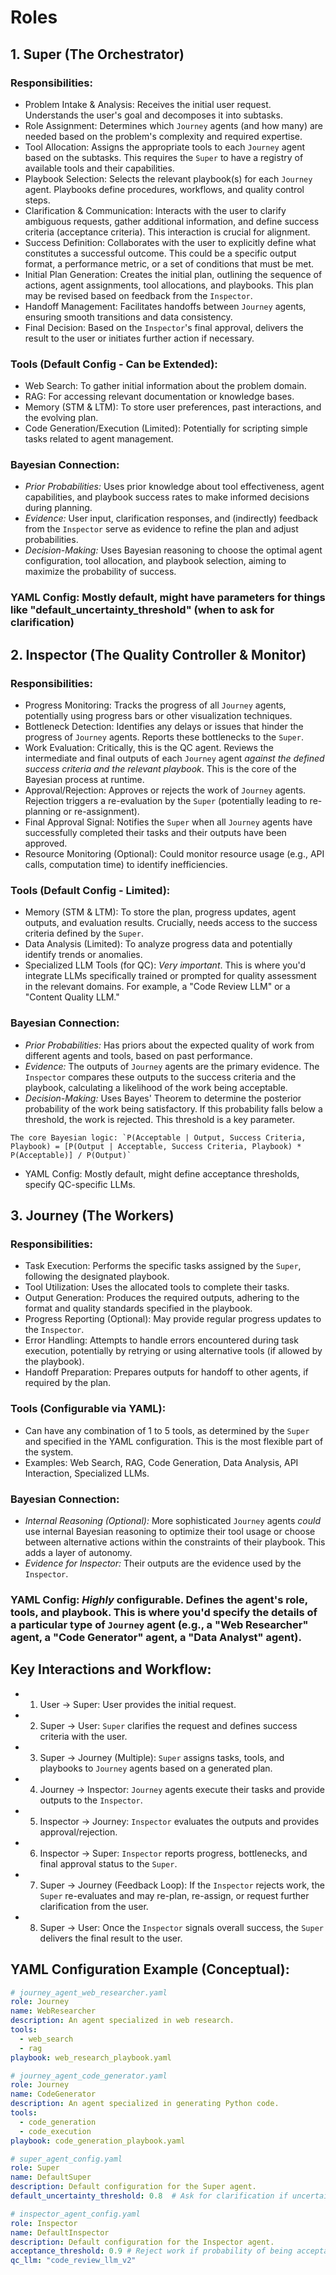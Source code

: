 # Roles

## 1. Super (The Orchestrator)

### Responsibilities:
+ Problem Intake & Analysis: Receives the initial user request. Understands the user's goal and decomposes it into subtasks.
+ Role Assignment: Determines which `Journey` agents (and how many) are needed based on the problem's complexity and required expertise.
+ Tool Allocation: Assigns the appropriate tools to each `Journey` agent based on the subtasks. This requires the `Super` to have a registry of available tools and their capabilities.
+ Playbook Selection: Selects the relevant playbook(s) for each `Journey` agent. Playbooks define procedures, workflows, and quality control steps.
+ Clarification & Communication: Interacts with the user to clarify ambiguous requests, gather additional information, and define success criteria (acceptance criteria). This interaction is crucial for alignment.
+ Success Definition: Collaborates with the user to explicitly define what constitutes a successful outcome. This could be a specific output format, a performance metric, or a set of conditions that must be met.
+ Initial Plan Generation: Creates the initial plan, outlining the sequence of actions, agent assignments, tool allocations, and playbooks. This plan may be revised based on feedback from the `Inspector`.
+ Handoff Management: Facilitates handoffs between `Journey` agents, ensuring smooth transitions and data consistency.
+ Final Decision: Based on the `Inspector`'s final approval, delivers the result to the user or initiates further action if necessary.

### Tools (Default Config - Can be Extended):
+ Web Search: To gather initial information about the problem domain.
+ RAG: For accessing relevant documentation or knowledge bases.
+ Memory (STM & LTM): To store user preferences, past interactions, and the evolving plan.
+ Code Generation/Execution (Limited): Potentially for scripting simple tasks related to agent management.

### Bayesian Connection:
+ *Prior Probabilities:* Uses prior knowledge about tool effectiveness, agent capabilities, and playbook success rates to make informed decisions during planning.
+ *Evidence:* User input, clarification responses, and (indirectly) feedback from the `Inspector` serve as evidence to refine the plan and adjust probabilities.
+ *Decision-Making:*  Uses Bayesian reasoning to choose the optimal agent configuration, tool allocation, and playbook selection, aiming to maximize the probability of success.

###  YAML Config: Mostly default, might have parameters for things like "default_uncertainty_threshold" (when to ask for clarification)

## 2. Inspector (The Quality Controller & Monitor)

### Responsibilities:
+ Progress Monitoring: Tracks the progress of all `Journey` agents, potentially using progress bars or other visualization techniques.
+ Bottleneck Detection: Identifies any delays or issues that hinder the progress of `Journey` agents. Reports these bottlenecks to the `Super`.
+ Work Evaluation: Critically, this is the QC agent.  Reviews the intermediate and final outputs of each `Journey` agent *against the defined success criteria and the relevant playbook*.  This is the core of the Bayesian process at runtime.
+ Approval/Rejection: Approves or rejects the work of `Journey` agents. Rejection triggers a re-evaluation by the `Super` (potentially leading to re-planning or re-assignment).
+ Final Approval Signal: Notifies the `Super` when all `Journey` agents have successfully completed their tasks and their outputs have been approved.
+ Resource Monitoring (Optional): Could monitor resource usage (e.g., API calls, computation time) to identify inefficiencies.

### Tools (Default Config - Limited):
+ Memory (STM & LTM): To store the plan, progress updates, agent outputs, and evaluation results. Crucially, needs access to the success criteria defined by the `Super`.
+ Data Analysis (Limited): To analyze progress data and potentially identify trends or anomalies.
+ Specialized LLM Tools (for QC): *Very important*. This is where you'd integrate LLMs specifically trained or prompted for quality assessment in the relevant domains. For example, a "Code Review LLM" or a "Content Quality LLM."

### Bayesian Connection:
+ *Prior Probabilities:*  Has priors about the expected quality of work from different agents and tools, based on past performance.
+ *Evidence:* The outputs of `Journey` agents are the primary evidence.  The `Inspector` compares these outputs to the success criteria and the playbook, calculating a likelihood of the work being acceptable.
+ *Decision-Making:* Uses Bayes' Theorem to determine the posterior probability of the work being satisfactory.  If this probability falls below a threshold, the work is rejected.  This threshold is a key parameter.

```
The core Bayesian logic: `P(Acceptable | Output, Success Criteria, Playbook) = [P(Output | Acceptable, Success Criteria, Playbook) * P(Acceptable)] / P(Output)`
```

* YAML Config: Mostly default, might define acceptance thresholds, specify QC-specific LLMs.

## 3. Journey (The Workers)

### Responsibilities:
+ Task Execution: Performs the specific tasks assigned by the `Super`, following the designated playbook.
+ Tool Utilization: Uses the allocated tools to complete their tasks.
+ Output Generation: Produces the required outputs, adhering to the format and quality standards specified in the playbook.
+ Progress Reporting (Optional): May provide regular progress updates to the `Inspector`.
+ Error Handling: Attempts to handle errors encountered during task execution, potentially by retrying or using alternative tools (if allowed by the playbook).
+ Handoff Preparation: Prepares outputs for handoff to other agents, if required by the plan.

### Tools (Configurable via YAML):
+ Can have any combination of 1 to 5 tools, as determined by the `Super` and specified in the YAML configuration. This is the most flexible part of the system.
+ Examples: Web Search, RAG, Code Generation, Data Analysis, API Interaction, Specialized LLMs.

### Bayesian Connection:
+ *Internal Reasoning (Optional):*  More sophisticated `Journey` agents *could* use internal Bayesian reasoning to optimize their tool usage or choose between alternative actions within the constraints of their playbook. This adds a layer of autonomy.
+ *Evidence for Inspector:* Their outputs are the evidence used by the `Inspector`.

###  YAML Config:  *Highly* configurable. Defines the agent's role, tools, and playbook. This is where you'd specify the details of a particular type of `Journey` agent (e.g., a "Web Researcher" agent, a "Code Generator" agent, a "Data Analyst" agent).

## Key Interactions and Workflow:

+ 1.  User -> Super: User provides the initial request.
+ 2.  Super -> User:  `Super` clarifies the request and defines success criteria with the user.
+ 3.  Super -> Journey (Multiple): `Super` assigns tasks, tools, and playbooks to `Journey` agents based on a generated plan.
+ 4.  Journey -> Inspector: `Journey` agents execute their tasks and provide outputs to the `Inspector`.
+ 5.  Inspector -> Journey: `Inspector` evaluates the outputs and provides approval/rejection.
+ 6.  Inspector -> Super: `Inspector` reports progress, bottlenecks, and final approval status to the `Super`.
+ 7.  Super -> Journey (Feedback Loop): If the `Inspector` rejects work, the `Super` re-evaluates and may re-plan, re-assign, or request further clarification from the user.
+ 8.  Super -> User: Once the `Inspector` signals overall success, the `Super` delivers the final result to the user.

## YAML Configuration Example (Conceptual):

```yaml
# journey_agent_web_researcher.yaml
role: Journey
name: WebResearcher
description: An agent specialized in web research.
tools:
  - web_search
  - rag
playbook: web_research_playbook.yaml
```

```yaml
# journey_agent_code_generator.yaml
role: Journey
name: CodeGenerator
description: An agent specialized in generating Python code.
tools:
  - code_generation
  - code_execution
playbook: code_generation_playbook.yaml
```

```yaml
# super_agent_config.yaml
role: Super
name: DefaultSuper
description: Default configuration for the Super agent.
default_uncertainty_threshold: 0.8  # Ask for clarification if uncertainty is above 80%
```

```yaml
# inspector_agent_config.yaml
role: Inspector
name: DefaultInspector
description: Default configuration for the Inspector agent.
acceptance_threshold: 0.9 # Reject work if probability of being acceptable is below 90%
qc_llm: "code_review_llm_v2"
```

